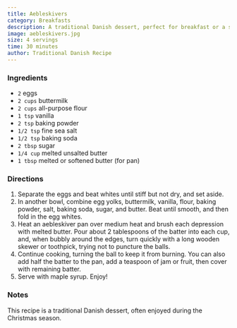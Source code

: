 ```yaml
---
title: Aebleskivers
category: Breakfasts 
description: A traditional Danish dessert, perfect for breakfast or a sweet treat. These pancake balls are delicious with jam or fruit and a drizzle of maple syrup.
image: aebleskivers.jpg
size: 4 servings
time: 30 minutes
author: Traditional Danish Recipe
---
```


### Ingredients

* `2` eggs
* `2 cups` buttermilk
* `2 cups` all-purpose flour
* `1 tsp` vanilla
* `2 tsp` baking powder
* `1/2 tsp` fine sea salt
* `1/2 tsp` baking soda
* `2 tbsp` sugar
* `1/4 cup` melted unsalted butter
* `1 tbsp` melted or softened butter (for pan)

### Directions

1. Separate the eggs and beat whites until stiff but not dry, and set aside.
2. In another bowl, combine egg yolks, buttermilk, vanilla, flour, baking powder, salt, baking soda, sugar, and butter. Beat until smooth, and then fold in the egg whites.
3. Heat an aebleskiver pan over medium heat and brush each depression with melted butter. Pour about 2 tablespoons of the batter into each cup, and, when bubbly around the edges, turn quickly with a long wooden skewer or toothpick, trying not to puncture the balls.
4. Continue cooking, turning the ball to keep it from burning. You can also add half the batter to the pan, add a teaspoon of jam or fruit, then cover with remaining batter.
5. Serve with maple syrup. Enjoy!

### Notes

This recipe is a traditional Danish dessert, often enjoyed during the Christmas season.